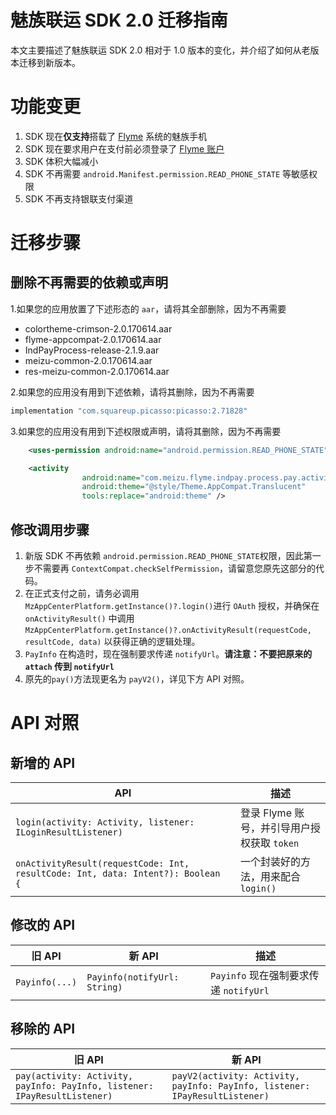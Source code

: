 # 魅族联运 SDK 2.0 迁移指南

本文主要描述了魅族联运 SDK 2.0 相对于 1.0 版本的变化，并介绍了如何从老版本迁移到新版本。

# 功能变更

1. SDK 现在**仅支持**搭载了 [Flyme](https://www.flyme.cn/) 系统的魅族手机
2. SDK 现在要求用户在支付前必须登录了 [Flyme 账户](https://login.flyme.cn/)
3. SDK 体积大幅减小
4. SDK 不再需要 `android.Manifest.permission.READ_PHONE_STATE` 等敏感权限
5. SDK 不再支持银联支付渠道

# 迁移步骤

## 删除不再需要的依赖或声明

 1.如果您的应用放置了下述形态的 `aar`，请将其全部删除，因为不再需要

 - colortheme-crimson-2.0.170614.aar
 - flyme-appcompat-2.0.170614.aar
 - IndPayProcess-release-2.1.9.aar
 - meizu-common-2.0.170614.aar
 - res-meizu-common-2.0.170614.aar

2.如果您的应用没有用到下述依赖，请将其删除，因为不再需要

```groovy
implementation "com.squareup.picasso:picasso:2.71828"
```
3.如果您的应用没有用到下述权限或声明，请将其删除，因为不再需要

```xml
    <uses-permission android:name="android.permission.READ_PHONE_STATE" />

    <activity
                android:name="com.meizu.flyme.indpay.process.pay.activity.IndPayActivity"
                android:theme="@style/Theme.AppCompat.Translucent"
                tools:replace="android:theme" />
```
## 修改调用步骤

1. 新版 SDK 不再依赖 `android.permission.READ_PHONE_STATE`权限，因此第一步不需要再 `ContextCompat.checkSelfPermission`，请留意您原先这部分的代码。
2. 在正式支付之前，请务必调用 `MzAppCenterPlatform.getInstance()?.login()`进行 `OAuth` 授权，并确保在 `onActivityResult()` 中调用 `MzAppCenterPlatform.getInstance()?.onActivityResult(requestCode, resultCode, data)` 以获得正确的逻辑处理。
3. `PayInfo` 在构造时，现在强制要求传递 `notifyUrl`。**请注意：不要把原来的 `attach` 传到 `notifyUrl`**
4. 原先的`pay()`方法现更名为 `payV2()`，详见下方 API 对照。

#  API 对照

## 新增的 API

API | 描述 |
-|-|
`login(activity: Activity, listener: ILoginResultListener)` | 登录 Flyme 账号，并引导用户授权获取 `token`
`onActivityResult(requestCode: Int, resultCode: Int, data: Intent?): Boolean  {` | 一个封装好的方法，用来配合 `login()`
## 修改的 API

旧 API | 新 API |  描述 |
-|-|-|
`Payinfo(...)` |  `Payinfo(notifyUrl: String)` | `Payinfo` 现在强制要求传递 `notifyUrl`

## 移除的 API

旧 API | 新 API |
-|-|
`pay(activity: Activity, payInfo: PayInfo, listener: IPayResultListener)` | `payV2(activity: Activity, payInfo: PayInfo, listener: IPayResultListener)`

